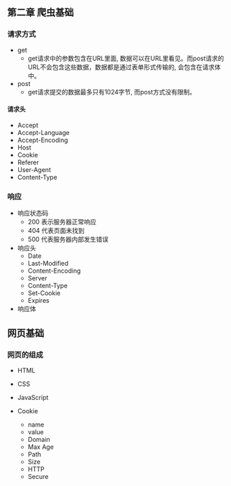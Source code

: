 ## 第二章 爬虫基础
### 请求方式
- get
	- get请求中的参数包含在URL里面, 数据可以在URL里看见。而post请求的URL不会包含这些数据，数据都是通过表单形式传输的, 会包含在请求体中。
- post
	- get请求提交的数据最多只有1024字节, 而post方式没有限制。
	
#### 请求头
- Accept
- Accept-Language
- Accept-Encoding
- Host
- Cookie
- Referer
- User-Agent
- Content-Type

### 响应
- 响应状态码
	- 200 表示服务器正常响应
	- 404 代表页面未找到
	- 500 代表服务器内部发生错误
- 响应头
	- Date
	- Last-Modified
	- Content-Encoding
	- Server
	- Content-Type
	- Set-Cookie
	- Expires
- 响应体

## 网页基础
### 网页的组成
- HTML
- CSS
- JavaScript

- Cookie 
	- name
	- value
	- Domain
	- Max Age
	- Path
	- Size
	- HTTP
	- Secure
	
	
	
	
	
	